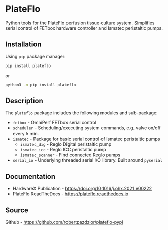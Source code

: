 # PlateFlo
Python tools for the PlateFlo perfusion tissue culture system. Simplifies
serial control of FETbox hardware controller and Ismatec peristaltic pumps.

## Installation
Using `pip` package manager:
```bash
pip install plateflo
```
or
```bash
python3 -m pip install plateflo
```

## Description
The `plateflo` package includes the following modules and sub-package:
* `fetbox` - OmniPerf FETbox serial control
* `scheduler` - Scheduling/executing system commands, e.g. valve on/off every 5 min.
* `ismatec` - Package for basic serial control of Ismatec peristaltic pumps
    * `ismatec_dig` - Reglo Digital peristaltic pump
    * `ismatec_icc` - Reglo ICC peristaltic pump
    * `ismatec_scanner` - Find connected Reglo pumps
* `serial_io` - Underlying threaded serial I/O library. Built around `pyserial`

## Documentation
* HardwareX Publication - https://doi.org/10.1016/j.ohx.2021.e00222
* PlateFlo ReadTheDocs - https://plateflo.readthedocs.io

## Source
Github - https://github.com/robertpazdzior/plateflo-pypi